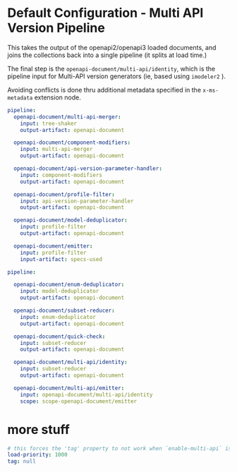# Default Configuration - Multi API Version Pipeline

This takes the output of the openapi2/openapi3 loaded documents,
and joins the collections back into a single pipeline (it splits at load time.)

The final step is the `openapi-document/multi-api/identity`, which is the pipeline input
for Multi-API version generators (ie, based using `imodeler2` ).

Avoiding conflicts is done thru additional metadata specified in the
`x-ms-metadata` extension node.



``` yaml
pipeline:
  openapi-document/multi-api-merger:
    input: tree-shaker
    output-artifact: openapi-document

  openapi-document/component-modifiers:
    input: multi-api-merger
    output-artifact: openapi-document

  openapi-document/api-version-parameter-handler:
    input: component-modifiers
    output-artifact: openapi-document

  openapi-document/profile-filter:
    input: api-version-parameter-handler
    output-artifact: openapi-document

  openapi-document/model-deduplicator:
    input: profile-filter
    output-artifact: openapi-document   

  openapi-document/emitter:
    input: profile-filter
    input-artifact: specs-used 
```

``` yaml $(enable-multi-api)
pipeline:

  openapi-document/enum-deduplicator:
    input: model-deduplicator
    output-artifact: openapi-document

  openapi-document/subset-reducer:
    input: enum-deduplicator
    output-artifact: openapi-document

  openapi-document/quick-check:
    input: subset-reducer
    output-artifact: openapi-document

  openapi-document/multi-api/identity:
    input: subset-reducer
    output-artifact: openapi-document

  openapi-document/multi-api/emitter:
    input: openapi-document/multi-api/identity
    scope: scope-openapi-document/emitter
```

# more stuff

``` yaml  $(enable-multi-api)
# this forces the 'tag' property to not work when `enable-multi-api` is active.
load-priority: 1000
tag: null

```
